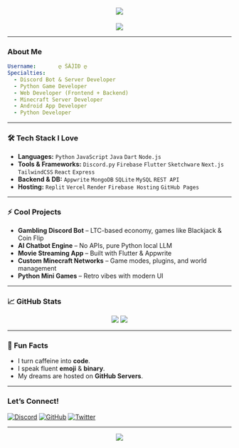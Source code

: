 <h1 align="center">
  <img src="https://readme-typing-svg.demolab.com/?lines=Hey,+I’m+Sajid!;Discord+Bot+Developer;Web+Wizard+&+Full-Stack+Dev;Python+Game+Master;Minecraft+Server+Architect;Android+App+Ninja&center=true&size=30&duration=4000 " />
</h1>

<p align="center">
  <img src="https://capsule-render.vercel.app/api?type=waving&color=gradient&height=200&section=header&text=Welcome%20to%20My%20Digital%20Kingdom!&fontSize=35&fontAlign=50&fontColor=fff"/>
</p>

---

### **About Me**

```yaml
Username:       ღ ŜÂJ̣̌ÍÐ ღ
Specialties:    
  - Discord Bot & Server Developer
  - Python Game Developer
  - Web Developer (Frontend + Backend)
  - Minecraft Server Developer
  - Android App Developer
  - Python Developer
```

---

### **🛠️ Tech Stack I Love**

- **Languages:** `Python` `JavaScript` `Java` `Dart` `Node.js`
- **Tools & Frameworks:** `Discord.py` `Firebase` `Flutter` `Sketchware` `Next.js` `TailwindCSS` `React` `Express`
- **Backend & DB:** `Appwrite` `MongoDB` `SQLite` `MySQL` `REST API`
- **Hosting:** `Replit` `Vercel` `Render` `Firebase Hosting` `GitHub Pages`

---

### **⚡ Cool Projects**

- **Gambling Discord Bot** – LTC-based economy, games like Blackjack & Coin Flip
- **AI Chatbot Engine** – No APIs, pure Python local LLM
- **Movie Streaming App** – Built with Flutter & Appwrite
- **Custom Minecraft Networks** – Game modes, plugins, and world management
- **Python Mini Games** – Retro vibes with modern UI

---

### **📈 GitHub Stats**

<p align="center">
  <img src="https://github-readme-stats.vercel.app/api?username=MrSazid123&show_icons=true&theme=radical" />
  <img src="https://streak-stats.demolab.com/?user=MrSazid123&theme=tokyonight" />
</p>

---

### **🧩 Fun Facts**

- I turn caffeine into **code**.
- I speak fluent **emoji** & **binary**.
- My dreams are hosted on **GitHub Servers**.

---

### **Let’s Connect!**

[![Discord](https://img.shields.io/badge/Discord-5865F2?style=for-the-badge&logo=discord&logoColor=white)](https://discord.com/users/1190297941311766649)
[![GitHub](https://img.shields.io/badge/GitHub-100000?style=for-the-badge&logo=github&logoColor=white)](https://github.com/MrSazid123)
[![Twitter](https://img.shields.io/badge/Twitter-1DA1F2?style=for-the-badge&logo=twitter&logoColor=white)](https://twitter.com/YOUR_HANDLE)

---

<p align="center">
  <img src="https://capsule-render.vercel.app/api?type=waving&color=gradient&height=120&section=footer"/>
</p>
